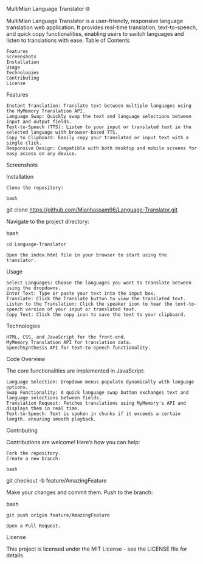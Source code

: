 MultiMian Language Translator 🌐

MultiMian Language Translator is a user-friendly, responsive language translation web application. It provides real-time translation, text-to-speech, and quick copy functionalities, enabling users to switch languages and listen to translations with ease.
Table of Contents

    Features
    Screenshots
    Installation
    Usage
    Technologies
    Contributing
    License

Features

    Instant Translation: Translate text between multiple languages using the MyMemory Translation API.
    Language Swap: Quickly swap the text and language selections between input and output fields.
    Text-to-Speech (TTS): Listen to your input or translated text in the selected language with browser-based TTS.
    Copy to Clipboard: Easily copy your translated or input text with a single click.
    Responsive Design: Compatible with both desktop and mobile screens for easy access on any device.

Screenshots

<!-- Add a screenshot in an assets folder and link it here -->
Installation

    Clone the repository:

    bash

git clone https://github.com/Mianhassam96/Language-Translator.git

Navigate to the project directory:

bash

    cd Language-Translator

    Open the index.html file in your browser to start using the translator.

Usage

    Select Languages: Choose the languages you want to translate between using the dropdowns.
    Enter Text: Type or paste your text into the input box.
    Translate: Click the Translate button to view the translated text.
    Listen to the Translation: Click the speaker icon to hear the text-to-speech version of your input or translated text.
    Copy Text: Click the copy icon to save the text to your clipboard.

Technologies

    HTML, CSS, and JavaScript for the front-end.
    MyMemory Translation API for translation data.
    SpeechSynthesis API for text-to-speech functionality.

Code Overview

The core functionalities are implemented in JavaScript:

    Language Selection: Dropdown menus populate dynamically with language options.
    Swap Functionality: A quick language swap button exchanges text and language selections between fields.
    Translation Request: Fetches translations using MyMemory's API and displays them in real time.
    Text-to-Speech: Text is spoken in chunks if it exceeds a certain length, ensuring smooth playback.

Contributing

Contributions are welcome! Here’s how you can help:

    Fork the repository.
    Create a new branch:

    bash

git checkout -b feature/AmazingFeature

Make your changes and commit them.
Push to the branch:

bash

    git push origin feature/AmazingFeature

    Open a Pull Request.

License

This project is licensed under the MIT License - see the LICENSE file for details.
